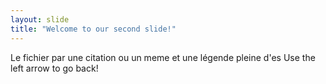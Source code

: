 ```yaml
---
layout: slide
title: "Welcome to our second slide!"
---
```

Le fichier par une citation ou un meme et une légende pleine d'es
Use the left arrow to go back!
